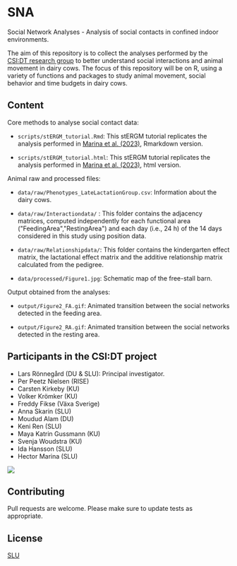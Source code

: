 # SNA

Social Network Analyses - Analysis of social contacts in confined indoor environments.

The aim of this repository is to collect the analyses performed by the [CSI:DT research group](https://www.slu.se/en/faculties/vh/research/forskningsprojekt/not/precision-livestock-breeding/) to better understand social interactions and animal movement in dairy cows. The focus of this repository will be on R, using a variety of functions and packages to study animal movement, social behavior and time budgets in dairy cows.

## Content

Core methods to analyse social contact data:

-   `scripts/stERGM_tutorial.Rmd`: This stERGM tutorial replicates the analysis performed in [Marina et al. (2023)](https://doi.org/10.3168/jds.2023-23483), Rmarkdown version.

-   `scripts/stERGM_tutorial.html`: This stERGM tutorial replicates the analysis performed in [Marina et al. (2023)](https://doi.org/10.3168/jds.2023-23483), html version.

Animal raw and processed files:

-   `data/raw/Phenotypes_LateLactationGroup.csv`: Information about the dairy cows.

-   `data/raw/Interactiondata/` : This folder contains the adjacency matrices, computed independently for each functional area ("FeedingArea","RestingArea") and each day (i.e., 24 h) of the 14 days considered in this study using position data.

-   `data/raw/Relationshipdata/`: This folder contains the kindergarten effect matrix, the lactational effect matrix and the additive relationship matrix calculated from the pedigree.

-   `data/processed/Figure1.jpg`: Schematic map of the free-stall barn.

Output obtained from the analyses:

-   `output/Figure2_FA.gif`: Animated transition between the social networks detected in the feeding area.

-   `output/Figure2_RA.gif`: Animated transition between the social networks detected in the resting area.

## Participants in the CSI:DT project

-   Lars Rönnegård (DU & SLU): Principal investigator.
-   Per Peetz Nielsen (RISE)
-   Carsten Kirkeby (KU)
-   Volker Krömker (KU)
-   Freddy Fikse (Växa Sverige)
-   Anna Skarin (SLU)
-   Moudud Alam (DU)
-   Keni Ren (SLU)
-   Maya Katrin Gussmann (KU)
-   Svenja Woudstra (KU)
-   Ida Hansson (SLU)
-   Hector Marina (SLU)

![](https://www.slu.se/globalassets/ew/org/inst/hgen/projektbloggar/social-cows/gruppfoto_230615_webb.jpg)

## Contributing

Pull requests are welcome. Please make sure to update tests as appropriate.

## License

[SLU](https://www.slu.se/)
